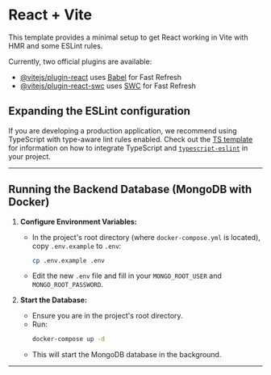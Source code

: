 # React + Vite

This template provides a minimal setup to get React working in Vite with HMR and some ESLint rules.

Currently, two official plugins are available:

- [@vitejs/plugin-react](https://github.com/vitejs/vite-plugin-react/blob/main/packages/plugin-react) uses [Babel](https://babeljs.io/) for Fast Refresh
- [@vitejs/plugin-react-swc](https://github.com/vitejs/vite-plugin-react/blob/main/packages/plugin-react-swc) uses [SWC](https://swc.rs/) for Fast Refresh

## Expanding the ESLint configuration

If you are developing a production application, we recommend using TypeScript with type-aware lint rules enabled. Check out the [TS template](https://github.com/vitejs/vite/tree/main/packages/create-vite/template-react-ts) for information on how to integrate TypeScript and [`typescript-eslint`](https://typescript-eslint.io) in your project.

---

## Running the Backend Database (MongoDB with Docker)

1.  **Configure Environment Variables:**
    *   In the project's root directory (where `docker-compose.yml` is located), copy `.env.example` to `.env`:
        ```bash
        cp .env.example .env
        ```
    *   Edit the new `.env` file and fill in your `MONGO_ROOT_USER` and `MONGO_ROOT_PASSWORD`.

2.  **Start the Database:**
    *   Ensure you are in the project's root directory.
    *   Run:
        ```bash
        docker-compose up -d
        ```
    *   This will start the MongoDB database in the background.

---